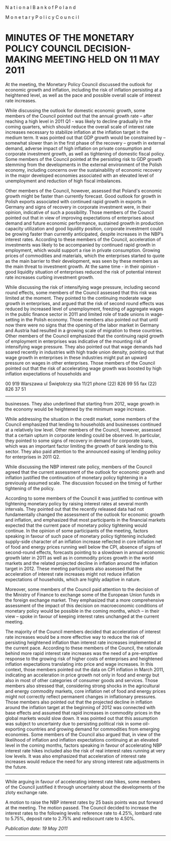 N a t i o n a l B a n k o f P o l a n d

M o n e t a r y P o l i c y C o u n c i l

# MINUTES OF THE MONETARY POLICY COUNCIL DECISION-MAKING MEETING HELD ON 11 MAY 2011

At the meeting, the Monetary Policy Council discussed the outlook for economic growth and inflation,
including the risk of inflation persisting at a heightened level, as well as the pace and possible overall
scale of interest rate increases.

While discussing the outlook for domestic economic growth, some members of the Council pointed out
that the annual growth rate – after reaching a high level in 2011 Q1 - was likely to decline gradually in
the coming quarters, which should reduce the overall scale of interest rate increases necessary to
stabilize inflation at the inflation target in the medium term. It was pointed out that GDP growth would
be constrained by – somewhat slower than in the first phase of the recovery – growth in external
demand, adverse impact of high inflation on private consumption and corporate investment growth, as
well as tightening of domestic fiscal policy. Some members of the Council pointed at the persisting risk
to GDP growth stemming from the developments in the external environment of the Polish economy,
including concerns over the sustainability of economic recovery in the major developed economies
associated with an elevated level of unemployment and reduction of high fiscal imbalances.

Other members of the Council, however, assessed that Poland's economic growth might be faster than
currently forecast. Good outlook for growth in Polish exports associated with continued rapid growth in
exports in Germany and signs of recovery in corporate investment were, in their opinion, indicative of
such a possibility. Those members of the Council pointed out that in view of improving expectations of
enterprises about demand and future economic performance, sustained growth in production capacity
utilization and good liquidity position, corporate investment could be growing faster than currently
anticipated, despite increases in the NBP’s interest rates. According to these members of the Council,
acceleration of investments was likely to be accompanied by continued rapid growth in employment,
which would support a rise in private consumption. Growing prices of commodities and materials,
which the enterprises started to quote as the main barrier to their development, was seen by these
members as the main threat to investment growth. At the same time - in their opinion - good liquidity
situation of enterprises reduced the risk of potential interest rate increases curbing investment growth.

While discussing the risk of intensifying wage pressure, including second round effects, some members
of the Council assessed that this risk was limited at the moment. They pointed to the continuing
moderate wage growth in enterprises, and argued that the risk of second round effects was reduced by
increased level of unemployment, freezing of aggregate wages in the public finance sector in 2011 and
limited role of trade unions in wage-setting in the Polish economy. Those members also pointed out that
until now there were no signs that the opening of the labor market in Germany and Austria had resulted
in a growing scale of migration to these countries. Other members of the Council emphasized that the
continuing rapid growth of employment in enterprises was indicative of the mounting risk of
intensifying wage pressure. They also pointed out that wage demands had soared recently in industries
with high trade union density, pointing out that wage growth in enterprises in these industries might put
an upward pressure on wages in other enterprises. Those members of the Council pointed out that the
risk of accelerating wage growth was boosted by high inflation expectations of households and

00 919 Warszawa ul Świętokrzy ska 11/21 phone (22) 826 99 55 fax (22) 826 37 51


-----

businesses. They also underlined that starting from 2012, wage growth in the economy would be
heightened by the minimum wage increase.

While addressing the situation in the credit market, some members of the Council emphasized that
lending to households and businesses continued at a relatively low level. Other members of the Council,
however, assessed that a certain upturn in corporate lending could be observed. In particular, they
pointed to some signs of recovery in demand for corporate loans, which was an important factor limiting
the growth of bank lending to this sector. They also paid attention to the announced easing of lending
policy for enterprises in 2011 Q2.

While discussing the NBP interest rate policy, members of the Council agreed that the current
assessment of the outlook for economic growth and inflation justified the continuation of monetary
policy tightening in a previously assumed scale. The discussion focused on the timing of further
tightening of the policy.

According to some members of the Council it was justified to continue with tightening monetary policy
by raising interest rates at several month intervals. They pointed out that the recently released data had
not fundamentally changed the assessment of the outlook for economic growth and inflation, and
emphasized that most participants in the financial markets expected that the current pace of monetary
policy tightening would continue. In the opinion of some participants of the meeting, factors speaking in
favour of such pace of monetary policy tightening included: supply-side character of an inflation
increase reflected in core inflation net of food and energy prices running well below the CPI, absence of
signs of second-round effects, forecasts pointing to a slowdown in annual economic growth later in 2011
as well as in commodity prices growth in the world markets and the related projected decline in inflation
around the inflation target in 2012. These meeting participants also assessed that the acceleration of
interest rate increases might not reduce inflation expectations of households, which are highly adaptive
in nature.

Moreover, some members of the Council paid attention to the decision of the Ministry of Finance to
exchange some of the European Union funds in the foreign exchange market. They emphasized that a
more comprehensive assessment of the impact of this decision on macroeconomic conditions of
monetary policy would be possible in the coming months, which – in their view – spoke in favour of
keeping interest rates unchanged at the current meeting.

The majority of the Council members decided that acceleration of interest rate increases would be a
more effective way to reduce the risk of persisting heightened inflation than interest rate increases
implemented at the current pace. According to these members of the Council, the rationale behind more
rapid interest rate increases was the need of a pre-emptive response to the growing risk of higher costs of
enterprises and heightened inflation expectations translating into price and wage increases. In this
context, those members pointed out the data on CPI inflation in March 2011, indicating an acceleration
in price growth not only in food and energy but also in most of other categories of consumer goods and
services. Those members also stressed that, considering strong shocks in the agricultural and energy
commodity markets, core inflation net of food and energy prices might not correctly reflect permanent
changes in inflationary pressures. Those members also pointed out that the projected decline in inflation
around the inflation target at the beginning of 2012 was connected with base effects and assumed that
rapid increases in commodity prices in the global markets would slow down. It was pointed out that this
assumption was subject to uncertainty due to persisting political risk in some oil-exporting countries and
growing demand for commodities from emerging economies. Some members of the Council also argued
that, in view of the likelihood of inflation and inflation expectations continuing at an elevated level in
the coming months, factors speaking in favour of accelerating NBP interest rate hikes included also the
risk of real interest rates running at very low levels. It was also emphasized that acceleration of interest
rate increases would reduce the need for any strong interest rate adjustments in the future.


-----

While arguing in favour of accelerating interest rate hikes, some members of the Council justified it
through uncertainty about the developments of the zloty exchange rate.

A motion to raise the NBP interest rates by 25 basis points was put forward at the meeting. The motion
passed. The Council decided to increase the interest rates to the following levels: reference rate to
4.25%, lombard rate to 5.75%, deposit rate to 2.75% and rediscount rate to 4.50%.

_Publication date: 19 May 2011_


-----

